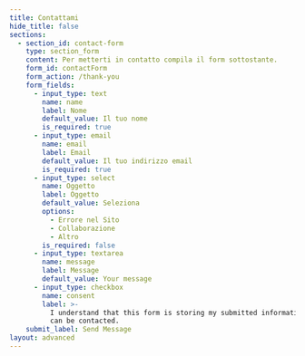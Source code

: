 ```yaml
---
title: Contattami
hide_title: false
sections:
  - section_id: contact-form
    type: section_form
    content: Per metterti in contatto compila il form sottostante.
    form_id: contactForm
    form_action: /thank-you
    form_fields:
      - input_type: text
        name: name
        label: Nome
        default_value: Il tuo nome
        is_required: true
      - input_type: email
        name: email
        label: Email
        default_value: Il tuo indirizzo email
        is_required: true
      - input_type: select
        name: Oggetto
        label: Oggetto
        default_value: Seleziona
        options:
          - Errore nel Sito
          - Collaborazione
          - Altro
        is_required: false
      - input_type: textarea
        name: message
        label: Message
        default_value: Your message
      - input_type: checkbox
        name: consent
        label: >-
          I understand that this form is storing my submitted information so I
          can be contacted.
    submit_label: Send Message
layout: advanced
---
```

